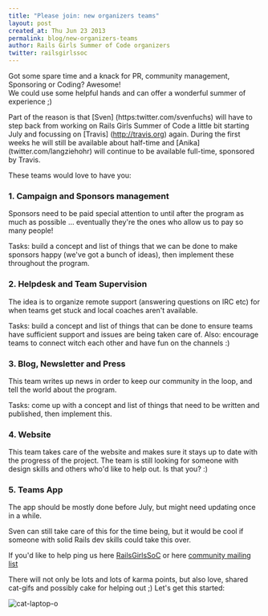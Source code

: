 ```yaml
---
title: "Please join: new organizers teams"
layout: post
created_at: Thu Jun 23 2013
permalink: blog/new-organizers-teams
author: Rails Girls Summer of Code organizers
twitter: railsgirlssoc
---
```


Got some spare time and a knack for PR, community management, Sponsoring or Coding? Awesome!  
We could use some helpful hands and can offer a wonderful summer of experience ;)

Part of the reason is that [Sven] (https:twitter.com/svenfuchs) will have to step back from working on Rails
Girls Summer of Code a little bit starting July and focussing on [Travis] (http://travis.org)
again. During the first weeks he will still be available about half-time and
[Anika] (twitter.com/langziehohr) will continue to be available full-time, sponsored by Travis.

These teams would love to have you:

### 1. Campaign and Sponsors management

Sponsors need to be paid special attention to until after the program as much
as possible … eventually they're the ones who allow us to pay so many people!

Tasks: build a concept and list of things that we can be done to make
sponsors happy (we've got a bunch of ideas), then implement these throughout
the program.


### 2. Helpdesk and Team Supervision

The idea is to organize remote support
(answering questions on IRC etc) for when teams get stuck and local coaches
aren't available.

Tasks: build a concept and list of things that can be done to ensure
teams have sufficient support and issues are being taken care of. Also:
encourage teams to connect witch each other and have fun on the channels :)


### 3. Blog, Newsletter and Press

This team writes up news in order to keep our community in the loop, and tell
the world about the program.

Tasks: come up with a concept and list of things that need to be written and
published, then implement this.


### 4. Website

This team takes care of the website and makes sure it stays up to date with the
progress of the project.
The team is still looking for someone with design skills and others who'd
like to help out. Is that you? :)


### 5. Teams App

The app should be mostly done before July, but might need updating once in a
while.

Sven can still take care of this for the time being, but it would be cool if
someone with solid Rails dev skills could take this over. 


If you'd like to help ping us here [RailsGirlsSoC](http://twitter.com/railsgirlssoc) or here
[community mailing list](https://groups.google.com/groups/rails-girls-summer-of-code-community)

There will not only be lots and lots of karma points, but also love, shared cat-gifs and possibly cake for helping out ;)
Let's get this started:

![cat-laptop-o](https://f.cloud.github.com/assets/1711357/702990/358cbf34-dda1-11e2-8ec6-c95b2a031ad7.gif)


